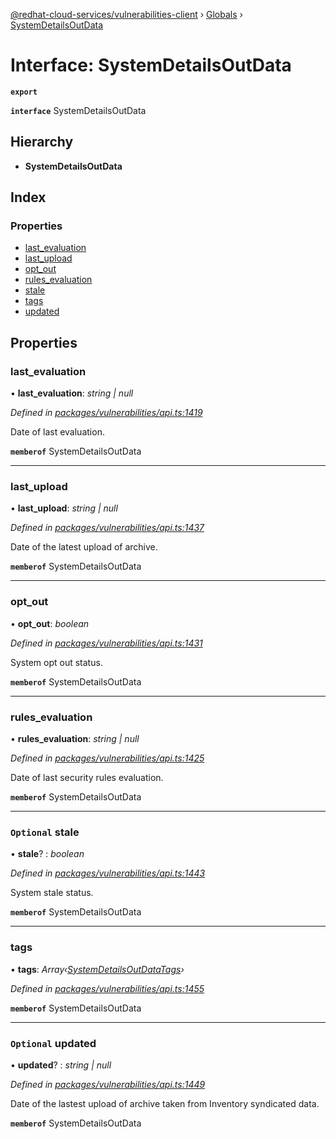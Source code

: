 [@redhat-cloud-services/vulnerabilities-client](../README.md) › [Globals](../globals.md) › [SystemDetailsOutData](systemdetailsoutdata.md)

# Interface: SystemDetailsOutData

**`export`** 

**`interface`** SystemDetailsOutData

## Hierarchy

* **SystemDetailsOutData**

## Index

### Properties

* [last_evaluation](systemdetailsoutdata.md#last_evaluation)
* [last_upload](systemdetailsoutdata.md#last_upload)
* [opt_out](systemdetailsoutdata.md#opt_out)
* [rules_evaluation](systemdetailsoutdata.md#rules_evaluation)
* [stale](systemdetailsoutdata.md#optional-stale)
* [tags](systemdetailsoutdata.md#tags)
* [updated](systemdetailsoutdata.md#optional-updated)

## Properties

###  last_evaluation

• **last_evaluation**: *string | null*

*Defined in [packages/vulnerabilities/api.ts:1419](https://github.com/leSamo/javascript-clients/blob/master/packages/vulnerabilities/api.ts#L1419)*

Date of last evaluation.

**`memberof`** SystemDetailsOutData

___

###  last_upload

• **last_upload**: *string | null*

*Defined in [packages/vulnerabilities/api.ts:1437](https://github.com/leSamo/javascript-clients/blob/master/packages/vulnerabilities/api.ts#L1437)*

Date of the latest upload of archive.

**`memberof`** SystemDetailsOutData

___

###  opt_out

• **opt_out**: *boolean*

*Defined in [packages/vulnerabilities/api.ts:1431](https://github.com/leSamo/javascript-clients/blob/master/packages/vulnerabilities/api.ts#L1431)*

System opt out status.

**`memberof`** SystemDetailsOutData

___

###  rules_evaluation

• **rules_evaluation**: *string | null*

*Defined in [packages/vulnerabilities/api.ts:1425](https://github.com/leSamo/javascript-clients/blob/master/packages/vulnerabilities/api.ts#L1425)*

Date of last security rules evaluation.

**`memberof`** SystemDetailsOutData

___

### `Optional` stale

• **stale**? : *boolean*

*Defined in [packages/vulnerabilities/api.ts:1443](https://github.com/leSamo/javascript-clients/blob/master/packages/vulnerabilities/api.ts#L1443)*

System stale status.

**`memberof`** SystemDetailsOutData

___

###  tags

• **tags**: *Array‹[SystemDetailsOutDataTags](systemdetailsoutdatatags.md)›*

*Defined in [packages/vulnerabilities/api.ts:1455](https://github.com/leSamo/javascript-clients/blob/master/packages/vulnerabilities/api.ts#L1455)*

**`memberof`** SystemDetailsOutData

___

### `Optional` updated

• **updated**? : *string | null*

*Defined in [packages/vulnerabilities/api.ts:1449](https://github.com/leSamo/javascript-clients/blob/master/packages/vulnerabilities/api.ts#L1449)*

Date of the lastest upload of archive taken from Inventory syndicated data.

**`memberof`** SystemDetailsOutData
